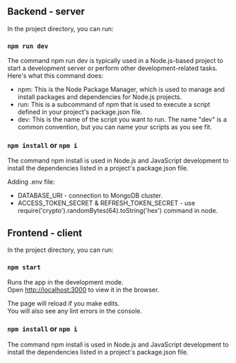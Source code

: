 ## Backend - server
In the project directory, you can run:

### `npm run dev`

The command npm run dev is typically used in a Node.js-based project to start a development server or perform other development-related tasks. Here's what this command does:

* npm: This is the Node Package Manager, which is used to manage and install packages and dependencies for Node.js projects.
* run: This is a subcommand of npm that is used to execute a script defined in your project's package.json file.
* dev: This is the name of the script you want to run. The name "dev" is a common convention, but you can name your scripts as you see fit.

### `npm install` or `npm i`

The command npm install is used in Node.js and JavaScript development to install the dependencies listed in a project's package.json file.

Adding .env file: 

* DATABASE_URI - connection to MongoDB cluster.
* ACCESS_TOKEN_SECRET &  REFRESH_TOKEN_SECRET - use require('crypto').randomBytes(64).toString('hex') command in node.

## Frontend - client

In the project directory, you can run:

### `npm start`

Runs the app in the development mode.\
Open [http://localhost:3000](http://localhost:3000) to view it in the browser.

The page will reload if you make edits.\
You will also see any lint errors in the console.

### `npm install` or `npm i`

The command npm install is used in Node.js and JavaScript development to install the dependencies listed in a project's package.json file.
